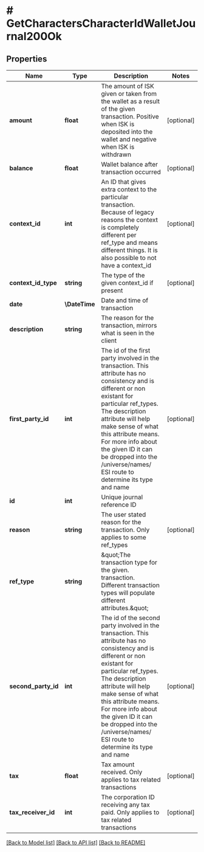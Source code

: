# # GetCharactersCharacterIdWalletJournal200Ok

## Properties

Name | Type | Description | Notes
------------ | ------------- | ------------- | -------------
**amount** | **float** | The amount of ISK given or taken from the wallet as a result of the given transaction. Positive when ISK is deposited into the wallet and negative when ISK is withdrawn | [optional]
**balance** | **float** | Wallet balance after transaction occurred | [optional]
**context_id** | **int** | An ID that gives extra context to the particular transaction. Because of legacy reasons the context is completely different per ref_type and means different things. It is also possible to not have a context_id | [optional]
**context_id_type** | **string** | The type of the given context_id if present | [optional]
**date** | **\DateTime** | Date and time of transaction |
**description** | **string** | The reason for the transaction, mirrors what is seen in the client |
**first_party_id** | **int** | The id of the first party involved in the transaction. This attribute has no consistency and is different or non existant for particular ref_types. The description attribute will help make sense of what this attribute means. For more info about the given ID it can be dropped into the /universe/names/ ESI route to determine its type and name | [optional]
**id** | **int** | Unique journal reference ID |
**reason** | **string** | The user stated reason for the transaction. Only applies to some ref_types | [optional]
**ref_type** | **string** | \&quot;The transaction type for the given. transaction. Different transaction types will populate different attributes.\&quot; |
**second_party_id** | **int** | The id of the second party involved in the transaction. This attribute has no consistency and is different or non existant for particular ref_types. The description attribute will help make sense of what this attribute means. For more info about the given ID it can be dropped into the /universe/names/ ESI route to determine its type and name | [optional]
**tax** | **float** | Tax amount received. Only applies to tax related transactions | [optional]
**tax_receiver_id** | **int** | The corporation ID receiving any tax paid. Only applies to tax related transactions | [optional]

[[Back to Model list]](../../README.md#models) [[Back to API list]](../../README.md#endpoints) [[Back to README]](../../README.md)
